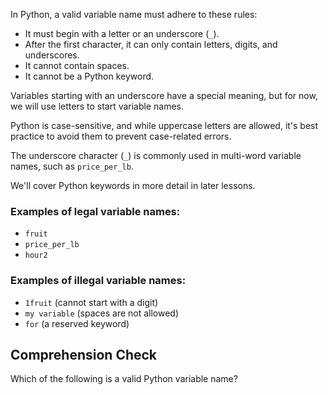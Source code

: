 In Python, a valid variable name must adhere to these rules:

- It must begin with a letter or an underscore (`_`).
- After the first character, it can only contain letters, digits, and underscores.
- It cannot contain spaces.
- It cannot be a Python keyword.

Variables starting with an underscore have a special meaning, but for now, we will use letters to start variable names.

Python is case-sensitive, and while uppercase letters are allowed, it's best practice to avoid them to prevent case-related errors.

The underscore character (`_`) is commonly used in multi-word variable names, such as `price_per_lb`.

We'll cover Python keywords in more detail in later lessons.


### Examples of legal variable names:
- `fruit`
- `price_per_lb`
- `hour2`

### Examples of illegal variable names:
- `1fruit` (cannot start with a digit)
- `my variable` (spaces are not allowed)
- `for` (a reserved keyword)

## Comprehension Check

Which of the following is a valid Python variable name?

